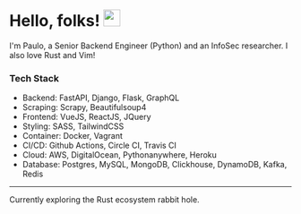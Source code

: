 # Hello, folks! <img src="https://raw.githubusercontent.com/MartinHeinz/MartinHeinz/master/wave.gif" width="30px">
I'm Paulo, a Senior Backend Engineer (Python) and an InfoSec researcher. I also love Rust and Vim!

### Tech Stack
- Backend: FastAPI, Django, Flask, GraphQL
- Scraping: Scrapy, Beautifulsoup4
- Frontend: VueJS, ReactJS, JQuery
- Styling: SASS, TailwindCSS
- Container: Docker, Vagrant
- CI/CD: Github Actions, Circle CI, Travis CI
- Cloud: AWS, DigitalOcean, Pythonanywhere, Heroku
- Database: Postgres, MySQL, MongoDB, Clickhouse, DynamoDB, Kafka, Redis

---
Currently exploring the Rust ecosystem rabbit hole.
